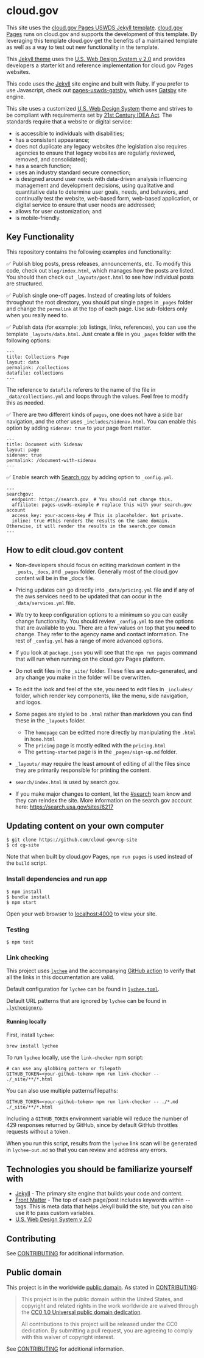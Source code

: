 
# cloud.gov

This site uses the [cloud.gov Pages USWDS Jekyll template](https://github.com/cloud-gov/pages-uswds-jekyll). [cloud.gov Pages](https://cloud.gov/pages/) runs on cloud.gov and supports the development of this template. By leveraging this template cloud.gov get the benefits  of a maintained template as well as a way to test out new functionality in the template.

This [Jekyll theme](https://jekyllrb.com/docs/themes/) uses the [U.S. Web Design System v 2.0](https://v2.designsystem.digital.gov) and provides developers a starter kit and reference implementation for cloud.gov Pages websites.

This code uses the [Jekyll](https://jekyllrb.com) site engine and built with Ruby. If you prefer to use Javascript, check out [pages-uswds-gatsby](https://github.com/cloud-gov/pages-uswds-gatsby), which uses [Gatsby](https://gatsbyjs.org) site engine.

This site uses a customized [U.S. Web Design System](https://v2.designsystem.digital.gov) theme and strives to be compliant with requirements set by [21st Century IDEA Act](https://designsystem.digital.gov/website-standards/). The standards require that a website or digital service:

- is accessible to individuals with disabilities;
- has a consistent appearance;
- does not duplicate any legacy websites (the legislation also requires agencies to ensure that legacy websites are regularly reviewed, removed, and consolidated);
- has a search function;
- uses an industry standard secure connection;
- is designed around user needs with data-driven analysis influencing management and development decisions, using qualitative and quantitative data to determine user goals, needs, and behaviors, and continually test the website, web-based form, web-based application, or digital service to ensure that user needs are addressed;
- allows for user customization; and
- is mobile-friendly.

## Key Functionality
This repository contains the following examples and functionality:
 
✅  Publish blog posts, press releases, announcements, etc. To modify this code, check out `blog/index.html`, which manages how the posts are listed. You should then check out `_layouts/post.html` to see how individual posts are structured.

✅ Publish single one-off pages. Instead of creating lots of folders throughout the root directory, you should put single pages in `_pages` folder and change the `permalink` at the top of each page. Use sub-folders only when you really need to.

✅  Publish data (for example: job listings, links, references), you can use the template `_layouts/data.html`. Just create a file in you `_pages` folder with the following options:

```
---
title: Collections Page
layout: data
permalink: /collections
datafile: collections
---
```

The reference to `datafile` referers to the name of the file in `_data/collections.yml` and loops through the values. Feel free to modify this as needed.

✅  There are two different kinds of `pages`, one does not have a side bar navigation, and the other uses `_includes/sidenav.html`. You can enable this option by adding `sidenav: true` to your page front matter.

```
---
title: Document with Sidenav
layout: page
sidenav: true
permalink: /document-with-sidenav
---
```

✅ Enable search with [Search.gov](https://search.gov) by adding option to `_config.yml`. 

```
---
searchgov:
  endpoint: https://search.gov  # You should not change this.
  affiliate: pages-uswds-example # replace this with your search.gov account 
  access_key: your-access-key # This is placeholder. Not private.
  inline: true #this renders the results on the same domain. Otherwise, it will render the results in the search.gov domain
---
```

## How to edit cloud.gov content
- Non-developers should focus on editing markdown content in the `_posts`, `_docs`, and `_pages` folder. Generally most of the cloud.gov content will be in the _docs file. 

- Pricing updates can go directly into `_data/pricing.yml` file and if any of the aws services need to be updated that can occur in the `_data/services.yml` file.

- We try to keep configuration options to a minimum so you can easily change functionality. You should review `_config.yml` to see the options that are available to you. There are a few values on top that you **need** to change. They refer to the agency name and contact information. The rest of `_config.yml` has a range of more advanced options.

- If you look at `package.json` you will see that the `npm run pages` command that will run when running on the cloud.gov Pages platform.

- Do not edit files in the `_site/` folder. These files are auto-generated, and any change you make in the folder will be overwritten.

- To edit the look and feel of the site, you need to edit files in `_includes/` folder, which render key components, like the menu, side navigation, and logos.

- Some pages are styled to be `.html` rather than markdown you can find these in the `_layouts` folder.
    - The `homepage` can be editted more directly by manipulating the `.html` in `home.html`
    - The `pricing` page is mostly edited with the `pricing.html`
    - The `getting-started` page is in the `_pages/sign-up.md` folder.
    
- `_layouts/` may require the least amount of editing of all the files since they are primarily responsible for printing the content.

- `search/index.html` is used by search.gov.

- If you make major changes to content, let the [#search](https://gsa-tts.slack.com/archives/C33CZQG2D) team know and they can reindex the site. More information on the search.gov account here: https://search.usa.gov/sites/6217

## Updating content on your own computer

    $ git clone https://github.com/cloud-gov/cg-site
    $ cd cg-site

Note that when built by cloud.gov Pages, `npm run pages` is used instead of the
`build` script.

### Install dependencies and run app
    $ npm install
    $ bundle install
    $ npm start

Open your web browser to [localhost:4000](http://localhost:4000/) to view your
site.

### Testing
    $ npm test

### Link checking

This project uses [`lychee`](https://github.com/lycheeverse/lychee) and the accompanying [GitHub action](https://github.com/lycheeverse/lychee-action) to verify that all the links in this documentation are valid.

Default configuration for `lychee` can be found in [`lychee.toml`](./lychee.toml).

Default URL patterns that are ignored by `lychee` can be found in [`.lycheeignore`](./.lycheeignore).

#### Running locally

First, install `lychee`:

```
brew install lychee
```

To run `lychee` locally, use the `link-checker` npm script:

```shell
# can use any globbing pattern or filepath
GITHUB_TOKEN=<your-github-token> npm run link-checker -- ./_site/**/*.html 
```

You can also use multiple patterns/filepaths:

```shell
GITHUB_TOKEN=<your-github-token> npm run link-checker -- ./*.md ./_site/**/*.html 
```

Including a `GITHUB_TOKEN` environment variable will reduce the number of 429 responses returned by GitHub, since
by default GitHub throttles requests without a token.

When you run this script, results from the `lychee` link scan will be generated in `lychee-out.md` so that you can
review and address any errors.

## Technologies you should be familiarize yourself with

- [Jekyll](https://jekyllrb.com/docs/) - The primary site engine that builds your code and content.
- [Front Matter](https://jekyllrb.com/docs/frontmatter) - The top of each page/post includes keywords within `--` tags. This is meta data that helps Jekyll build the site, but you can also use it to pass custom variables.
- [U.S. Web Design System v 2.0](https://v2.designsystem.digital.gov) 

## Contributing

See [CONTRIBUTING](CONTRIBUTING.md) for additional information.

## Public domain

This project is in the worldwide [public domain](LICENSE.md). As stated in [CONTRIBUTING](CONTRIBUTING.md):

> This project is in the public domain within the United States, and copyright
> and related rights in the work worldwide are waived through the [CC0 1.0
> Universal public domain dedication](https://creativecommons.org/publicdomain/zero/1.0/).
>
> All contributions to this project will be released under the CC0 dedication.
> By submitting a pull request, you are agreeing to comply with this waiver of
> copyright interest.

See [CONTRIBUTING](CONTRIBUTING.md) for additional information.
